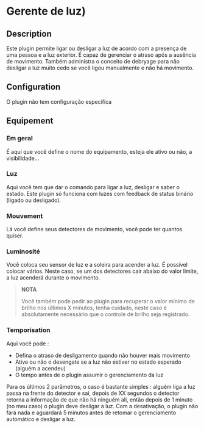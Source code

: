 # Gerente de luz)

## Description

Este plugin permite ligar ou desligar a luz de acordo com a presença de uma pessoa e a luz exterior. É capaz de gerenciar o atraso após a ausência de movimento. Também administra o conceito de debryage para não desligar a luz muito cedo se você ligou manualmente e não há movimento.

## Configuration

O plugin não tem configuração específica

## Equipement

### Em geral

É aqui que você define o nome do equipamento, esteja ele ativo ou não, a visibilidade...

### Luz

Aqui você tem que dar o comando para ligar a luz, desligar e saber o estado. Este plugin só funciona com luzes com feedback de status binário (ligado ou desligado).

### Mouvement

Lá você define seus detectores de movimento, você pode ter quantos quiser.

### Luminosité

Você coloca seu sensor de luz e a soleira para acender a luz. É possível colocar vários. Neste caso, se um dos detectores cair abaixo do valor limite, a luz acenderá durante o movimento.

>**NOTA**
>
>Você também pode pedir ao plugin para recuperar o valor mínimo de brilho nos últimos X minutos, tenha cuidado, neste caso é absolutamente necessário que o controle de brilho seja registrado.

### Temporisation

Aqui você pode :

- Defina o atraso de desligamento quando não houver mais movimento
- Ative ou não o desengate se a luz não estiver no estado esperado (alguém a acendeu)
- O tempo antes de o plugin assumir o gerenciamento da luz 

Para os últimos 2 parâmetros, o caso é bastante simples : alguém liga a luz passa na frente do detector e sai, depois de XX segundos o detector retorna a informação de que não há ninguém ali, então depois de 1 minuto (no meu caso) o plugin deve desligar a luz. Com a desativação, o plugin não fará nada e aguardará 5 minutos antes de retomar o gerenciamento automático e desligar a luz. </p>
